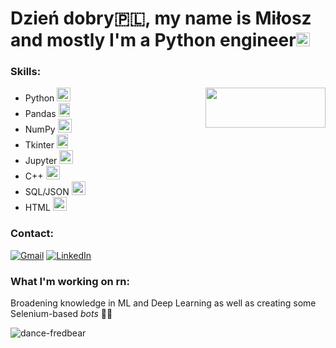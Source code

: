 # Dzień dobry🇵🇱, my name is Miłosz and mostly I'm a Python engineer<img width="22" height="22" src="https://github.com/MiloszOK/MiloszOK/assets/153962503/9118875d-263f-4332-932f-34f7b99bc027">


### Skills:
- Python <img width="22" height="22" src="https://github.com/MiloszOK/MiloszOK/assets/153962503/d010cc3f-1803-44d7-b49d-da5741c21f08"><img align="right" width="192" height="64" src="https://github.com/MiloszOK/MiloszOK/assets/153962503/aa8eae01-faeb-4afc-9ae9-a255ac43fd2a">
- Pandas <img height="22" width="18" src="https://github.com/MiloszOK/MiloszOK/assets/153962503/c450b0c2-e8ee-4c27-b4cf-849597732110">
- NumPy <img width="22" height="22" src="https://github.com/MiloszOK/MiloszOK/assets/153962503/152787a4-c72c-4d6a-94f8-6e28c70ed8b6">
- Tkinter <img width="18" height="22" src="https://github.com/MiloszOK/MiloszOK/assets/153962503/2a062e99-7a66-454a-87c7-2c4c6b2fdcc4">
- Jupyter <img width="22" height="22" src="https://github.com/MiloszOK/MiloszOK/assets/153962503/ad7aad15-8747-4dd0-85ea-3dec008e48e4">
- C++ <img width="22" height="22" src="https://github.com/MiloszOK/MiloszOK/assets/153962503/92ec8596-4d59-43cf-b5c5-0e558822611b">
- SQL/JSON <img width="22" height="22" src="https://github.com/MiloszOK/MiloszOK/assets/153962503/be8bfa2d-3e97-4377-a58a-eb6f6d1da7b2">
- HTML <img width="22" height="22" src="https://github.com/MiloszOK/MiloszOK/assets/153962503/19de9016-393b-4981-8278-620115878229">



### Contact:
[![Gmail](https://github.com/MiloszOK/MiloszOK/assets/153962503/e2151cb8-d76c-4534-b24b-868c03ec6919)](mailto:okarmamilosz@gmail.com) [![LinkedIn](https://github.com/MiloszOK/MiloszOK/assets/153962503/7e4e4ca7-3e70-4f22-a32f-6f86df5c4df6)](https://www.linkedin.com/in/mi%C5%82osz-okarma-b642672a4/)




### What I'm working on rn:
Broadening knowledge in ML and Deep Learning as well as creating some Selenium-based _bots_ 🤖✨

![dance-fredbear](https://github.com/MiloszOK/MiloszOK/assets/153962503/21d2c824-8db6-4d44-a849-fb2b6855a408)

